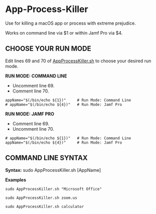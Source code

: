 # App-Process-Killer

Use for killing a macOS app or process with extreme prejudice.

Works on command line via $1 or within Jamf Pro via $4.

## CHOOSE YOUR RUN MODE

Edit lines 69 and 70 of [AppProcessKiller.sh](AppProcessKiller.sh) to choose your desired run mode.

**RUN MODE: COMMAND LINE**
- Uncomment line 69.
- Comment line 70.
```
appName="$(/bin/echo ${1})"     # Run Mode: Command Line
# appName="$(/bin/echo ${4})"   # Run Mode: Jamf Pro
```

**RUN MODE: JAMF PRO**
- Comment line 69.
- Uncomment line 70.
```
# appName="$(/bin/echo ${1})"   # Run Mode: Command Line
appName="$(/bin/echo ${4})"     # Run Mode: Jamf Pro
```

## COMMAND LINE SYNTAX
**Syntax:** sudo AppProcessKiller.sh [AppName]

**Examples**

`sudo AppProcessKiller.sh "Microsoft Office"`

`sudo AppProcessKiller.sh zoom.us`

`sudo AppProcessKiller.sh calculator`
